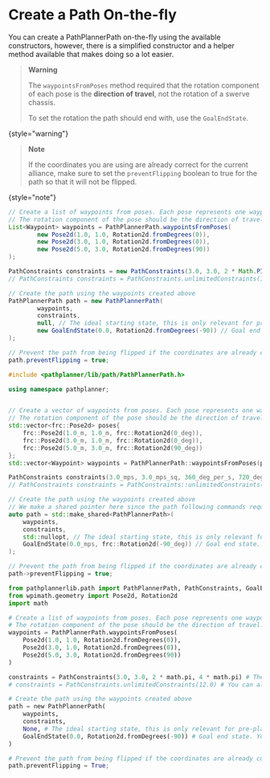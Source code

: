 # Create a Path On-the-fly

You can create a PathPlannerPath on-the-fly using the available constructors, however, there is a simplified constructor
and a helper method available that makes doing so a lot easier.

> **Warning**
>
> The `waypointsFromPoses` method required that the rotation component of each pose is the **direction of travel**, not
> the
> rotation of a swerve chassis.
>
> To set the rotation the path should end with, use the `GoalEndState`.
>
{style="warning"}

> **Note**
>
> If the coordinates you are using are already correct for the current alliance, make sure to set the `preventFlipping`
> boolean to true for the path so that it will not be flipped.
>
{style="note"}

<tabs group="pplib-language">
<tab title="Java" group-key="java">

```Java
// Create a list of waypoints from poses. Each pose represents one waypoint. 
// The rotation component of the pose should be the direction of travel. Do not use holonomic rotation.
List<Waypoint> waypoints = PathPlannerPath.waypointsFromPoses(
        new Pose2d(1.0, 1.0, Rotation2d.fromDegrees(0)),
        new Pose2d(3.0, 1.0, Rotation2d.fromDegrees(0)),
        new Pose2d(5.0, 3.0, Rotation2d.fromDegrees(90))
);

PathConstraints constraints = new PathConstraints(3.0, 3.0, 2 * Math.PI, 4 * Math.PI); // The constraints for this path.
// PathConstraints constraints = PathConstraints.unlimitedConstraints(12.0); // You can also use unlimited constraints, only limited by motor torque and nominal battery voltage

// Create the path using the waypoints created above
PathPlannerPath path = new PathPlannerPath(
        waypoints,
        constraints,
        null, // The ideal starting state, this is only relevant for pre-planned paths, so can be null for on-the-fly paths.
        new GoalEndState(0.0, Rotation2d.fromDegrees(-90)) // Goal end state. You can set a holonomic rotation here. If using a differential drivetrain, the rotation will have no effect.
);

// Prevent the path from being flipped if the coordinates are already correct
path.preventFlipping = true;
```

</tab>
<tab title="C++" group-key="cpp">

```C++
#include <pathplanner/lib/path/PathPlannerPath.h>

using namespace pathplanner;


// Create a vector of waypoints from poses. Each pose represents one waypoint. 
// The rotation component of the pose should be the direction of travel. Do not use holonomic rotation.
std::vector<frc::Pose2d> poses{
    frc::Pose2d(1.0_m, 1.0_m, frc::Rotation2d(0_deg)),
    frc::Pose2d(3.0_m, 1.0_m, frc::Rotation2d(0_deg)),
    frc::Pose2d(5.0_m, 3.0_m, frc::Rotation2d(90_deg))
};
std::vector<Waypoint> waypoints = PathPlannerPath::waypointsFromPoses(poses);

PathConstraints constraints(3.0_mps, 3.0_mps_sq, 360_deg_per_s, 720_deg_per_s_sq); // The constraints for this path.
// PathConstraints constraints = PathConstraints::unlimitedConstraints(12_V); // You can also use unlimited constraints, only limited by motor torque and nominal battery voltage

// Create the path using the waypoints created above
// We make a shared pointer here since the path following commands require a shared pointer
auto path = std::make_shared<PathPlannerPath>(
    waypoints,
    constraints,
    std::nullopt, // The ideal starting state, this is only relevant for pre-planned paths, so can be nullopt for on-the-fly paths.
    GoalEndState(0.0_mps, frc::Rotation2d(-90_deg)) // Goal end state. You can set a holonomic rotation here. If using a differential drivetrain, the rotation will have no effect.
);

// Prevent the path from being flipped if the coordinates are already correct
path->preventFlipping = true;
```

</tab>
<tab title="Python" group-key="python">

```Python
from pathplannerlib.path import PathPlannerPath, PathConstraints, GoalEndState
from wpimath.geometry import Pose2d, Rotation2d
import math

# Create a list of waypoints from poses. Each pose represents one waypoint. 
# The rotation component of the pose should be the direction of travel. Do not use holonomic rotation.
waypoints = PathPlannerPath.waypointsFromPoses(
    Pose2d(1.0, 1.0, Rotation2d.fromDegrees(0)),
    Pose2d(3.0, 1.0, Rotation2d.fromDegrees(0)),
    Pose2d(5.0, 3.0, Rotation2d.fromDegrees(90))
)

constraints = PathConstraints(3.0, 3.0, 2 * math.pi, 4 * math.pi) # The constraints for this path.
# constraints = PathConstraints.unlimitedConstraints(12.0) # You can also use unlimited constraints, only limited by motor torque and nominal battery voltage

# Create the path using the waypoints created above
path = new PathPlannerPath(
    waypoints,
    constraints,
    None, # The ideal starting state, this is only relevant for pre-planned paths, so can be None for on-the-fly paths.
    GoalEndState(0.0, Rotation2d.fromDegrees(-90)) # Goal end state. You can set a holonomic rotation here. If using a differential drivetrain, the rotation will have no effect.
)

# Prevent the path from being flipped if the coordinates are already correct
path.preventFlipping = True;
```

</tab>
</tabs>
